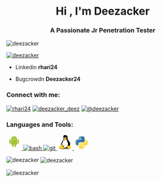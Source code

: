 <h1 align="center">Hi , I'm Deezacker</h1>
<h3 align="center">A Passionate Jr Penetration Tester</h3>

<p align="left"> <img src="https://komarev.com/ghpvc/?username=deezacker&label=Profile%20views&color=0e75b6&style=flat" alt="deezacker" /> </p>

<p align="left"> <a href="https://github.com/ryo-ma/github-profile-trophy"><img src="https://github-profile-trophy.vercel.app/?username=deezacker" alt="deezacker" /></a> </p>

- Linkedin **rhari24**

- Bugcrowdn **Deezacker24**

<h3 align="left">Connect with me:</h3>
<p align="left">
<a href="https://linkedin.com/in/rhari24" target="blank"><img align="center" src="https://raw.githubusercontent.com/rahuldkjain/github-profile-readme-generator/master/src/images/icons/Social/linked-in-alt.svg" alt="rhari24" height="30" width="40" /></a>
<a href="https://instagram.com/deezacker_deez" target="blank"><img align="center" src="https://raw.githubusercontent.com/rahuldkjain/github-profile-readme-generator/master/src/images/icons/Social/instagram.svg" alt="deezacker_deez" height="30" width="40" /></a>
<a href="https://medium.com/@deezacker" target="blank"><img align="center" src="https://raw.githubusercontent.com/rahuldkjain/github-profile-readme-generator/master/src/images/icons/Social/medium.svg" alt="@deezacker" height="30" width="40" /></a>
</p>

<h3 align="left">Languages and Tools:</h3>
<p align="left"> <a href="https://developer.android.com" target="_blank" rel="noreferrer"> <img src="https://raw.githubusercontent.com/devicons/devicon/master/icons/android/android-original-wordmark.svg" alt="android" width="40" height="40"/> </a> <a href="https://www.gnu.org/software/bash/" target="_blank" rel="noreferrer"> <img src="https://www.vectorlogo.zone/logos/gnu_bash/gnu_bash-icon.svg" alt="bash" width="40" height="40"/> </a> <a href="https://git-scm.com/" target="_blank" rel="noreferrer"> <img src="https://www.vectorlogo.zone/logos/git-scm/git-scm-icon.svg" alt="git" width="40" height="40"/> </a> <a href="https://www.linux.org/" target="_blank" rel="noreferrer"> <img src="https://raw.githubusercontent.com/devicons/devicon/master/icons/linux/linux-original.svg" alt="linux" width="40" height="40"/> </a> <a href="https://www.python.org" target="_blank" rel="noreferrer"> <img src="https://raw.githubusercontent.com/devicons/devicon/master/icons/python/python-original.svg" alt="python" width="40" height="40"/> </a> </p>

<p><img align="left" src="https://github-readme-stats.vercel.app/api/top-langs?username=deezacker&show_icons=true&locale=en&layout=compact" alt="deezacker" /></p>

<p>&nbsp;<img align="center" src="https://github-readme-stats.vercel.app/api?username=deezacker&show_icons=true&locale=en" alt="deezacker" /></p>

<p><img align="center" src="https://github-readme-streak-stats.herokuapp.com/?user=deezacker&" alt="deezacker" /></p>


